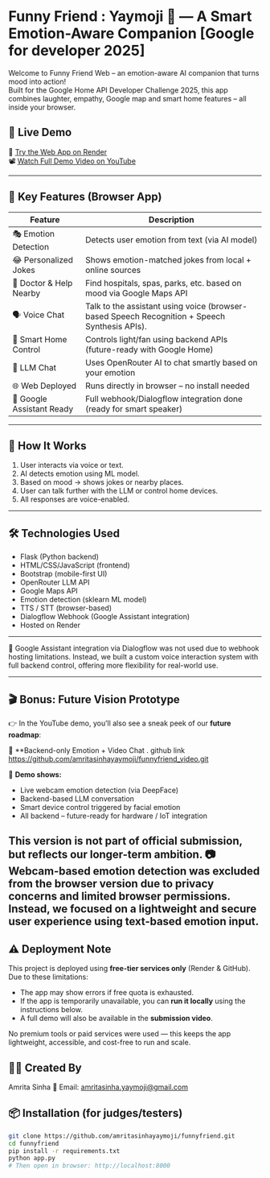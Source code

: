 # Funny Friend : Yaymoji 🤖 — A Smart Emotion-Aware Companion [Google for developer 2025]

Welcome to Funny Friend Web – an emotion-aware AI companion that turns mood into action!  
Built for the Google Home API Developer Challenge 2025, this app combines laughter, empathy, Google map and smart home features – all inside your browser.

## 🎯 Live Demo
🔗 [Try the Web App on Render](https://funnyfriend-bs5j.onrender.com/)  
📽️ [Watch Full Demo Video on YouTube](https://youtube.com/your-demo-link)

---

## 🚀 Key Features (Browser App)

| Feature                          | Description                                                                 |
|----------------------------------|-----------------------------------------------------------------------------|
| 🎭 Emotion Detection             | Detects user emotion from text (via AI model)                              |
| 😂 Personalized Jokes            | Shows emotion-matched jokes from local + online sources                     |
| 🏥 Doctor & Help Nearby          | Find hospitals, spas, parks, etc. based on mood via Google Maps API         |
| 🗣️ Voice Chat                    | Talk to the assistant using voice (browser-based Speech Recognition + Speech Synthesis APIs).      |
| 🤖 Smart Home Control            | Controls light/fan using backend APIs (future-ready with Google Home)       |
| 🧠 LLM Chat                      | Uses OpenRouter AI to chat smartly based on your emotion                    |
| 🌐 Web Deployed                  | Runs directly in browser – no install needed                                |
| 🤝 Google Assistant Ready        | Full webhook/Dialogflow integration done (ready for smart speaker)          |

---

## 🧠 How It Works

1. User interacts via voice or text.
2. AI detects emotion using ML model.
3. Based on mood → shows jokes or nearby places.
4. User can talk further with the LLM or control home devices.
5. All responses are voice-enabled.

---

## 🛠️ Technologies Used

- Flask (Python backend)
- HTML/CSS/JavaScript (frontend)
- Bootstrap (mobile-first UI)
- OpenRouter LLM API
- Google Maps API
- Emotion detection (sklearn ML model)
- TTS / STT (browser-based)
- Dialogflow Webhook (Google Assistant integration)
- Hosted on Render

---

 🔄 Google Assistant integration via Dialogflow was not used due to webhook hosting limitations. Instead, we built a custom voice interaction system with full backend control, 
    offering more flexibility for real-world use.
 
---
## 🎬 Bonus: Future Vision Prototype

👉 In the YouTube demo, you’ll also see a sneak peek of our **future roadmap**:

🔗 **Backend-only Emotion + Video Chat . github link https://github.com/amritasinhayaymoji/funnyfriend_video.git

🎥 **Demo shows:**
- Live webcam emotion detection (via DeepFace)
- Backend-based LLM conversation
- Smart device control triggered by facial emotion
- All backend – future-ready for hardware / IoT integration

This version is not part of official submission, but reflects our longer-term ambition.
📷 Webcam-based emotion detection was excluded from the browser version due to privacy concerns and limited browser permissions. Instead, we focused on a lightweight and 
    secure user experience using text-based emotion input.
---
## ⚠️ Deployment Note

This project is deployed using **free-tier services only** (Render & GitHub). Due to these limitations:

- The app may show errors if free quota is exhausted.
- If the app is temporarily unavailable, you can **run it locally** using the instructions below.
- A full demo will also be available in the **submission video**.

No premium tools or paid services were used — this keeps the app lightweight, accessible, and cost-free to run and scale.

## 👩‍💻 Created By

Amrita Sinha
📧 Email: amritasinha.yaymoji@gmail.com

## 📦 Installation (for judges/testers)

```bash
git clone https://github.com/amritasinhayaymoji/funnyfriend.git
cd funnyfriend
pip install -r requirements.txt
python app.py
# Then open in browser: http://localhost:8000



